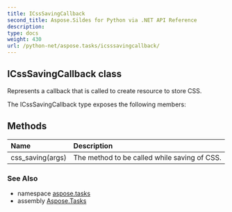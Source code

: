 ```yaml
---
title: ICssSavingCallback
second_title: Aspose.Sildes for Python via .NET API Reference
description: 
type: docs
weight: 430
url: /python-net/aspose.tasks/icsssavingcallback/
---
```


## ICssSavingCallback class

Represents a callback that is called to create resource to store CSS.

The ICssSavingCallback type exposes the following members:
## Methods
| Name | Description |
| :- | :- |
|css_saving(args)|The method to be called while saving of CSS.|

### See Also

* namespace [aspose.tasks](/tasks/python-net/aspose.tasks/)
* assembly [Aspose.Tasks](/tasks/python-net/)

